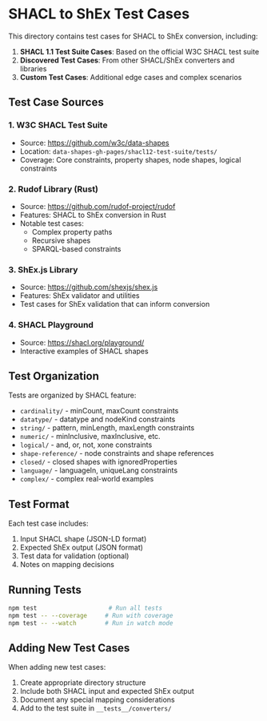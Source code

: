 # SHACL to ShEx Test Cases

This directory contains test cases for SHACL to ShEx conversion, including:

1. **SHACL 1.1 Test Suite Cases**: Based on the official W3C SHACL test suite
2. **Discovered Test Cases**: From other SHACL/ShEx converters and libraries
3. **Custom Test Cases**: Additional edge cases and complex scenarios

## Test Case Sources

### 1. W3C SHACL Test Suite
- Source: https://github.com/w3c/data-shapes
- Location: `data-shapes-gh-pages/shacl12-test-suite/tests/`
- Coverage: Core constraints, property shapes, node shapes, logical constraints

### 2. Rudof Library (Rust)
- Source: https://github.com/rudof-project/rudof
- Features: SHACL to ShEx conversion in Rust
- Notable test cases:
  - Complex property paths
  - Recursive shapes
  - SPARQL-based constraints

### 3. ShEx.js Library
- Source: https://github.com/shexjs/shex.js
- Features: ShEx validator and utilities
- Test cases for ShEx validation that can inform conversion

### 4. SHACL Playground
- Source: https://shacl.org/playground/
- Interactive examples of SHACL shapes

## Test Organization

Tests are organized by SHACL feature:

- `cardinality/` - minCount, maxCount constraints
- `datatype/` - datatype and nodeKind constraints
- `string/` - pattern, minLength, maxLength constraints
- `numeric/` - minInclusive, maxInclusive, etc.
- `logical/` - and, or, not, xone constraints
- `shape-reference/` - node constraints and shape references
- `closed/` - closed shapes with ignoredProperties
- `language/` - languageIn, uniqueLang constraints
- `complex/` - complex real-world examples

## Test Format

Each test case includes:
1. Input SHACL shape (JSON-LD format)
2. Expected ShEx output (JSON format)
3. Test data for validation (optional)
4. Notes on mapping decisions

## Running Tests

```bash
npm test                    # Run all tests
npm test -- --coverage     # Run with coverage
npm test -- --watch        # Run in watch mode
```

## Adding New Test Cases

When adding new test cases:
1. Create appropriate directory structure
2. Include both SHACL input and expected ShEx output
3. Document any special mapping considerations
4. Add to the test suite in `__tests__/converters/`